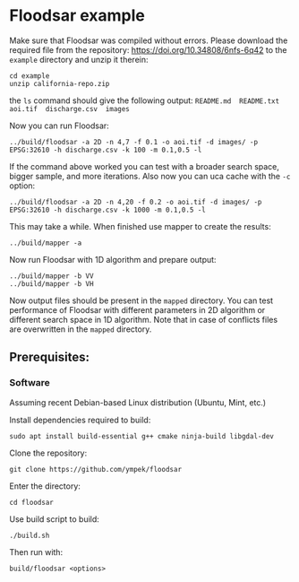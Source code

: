 # Floodsar example

Make sure that Floodsar was compiled without errors. Please download the required file from the repository: https://doi.org/10.34808/6nfs-6q42 to the `example` directory and unzip it therein:

```
cd example
unzip california-repo.zip
```
the `ls` command should give the following output: `README.md  README.txt  aoi.tif  discharge.csv  images`

Now you can run Floodsar:

```../build/floodsar -a 2D -n 4,7 -f 0.1 -o aoi.tif -d images/ -p EPSG:32610 -h discharge.csv -k 100 -m 0.1,0.5 -l```

If the command above worked you can test with a broader search space, bigger sample, and more iterations. Also now you can uca cache with the `-c` option:

```../build/floodsar -a 2D -n 4,20 -f 0.2 -o aoi.tif -d images/ -p EPSG:32610 -h discharge.csv -k 1000 -m 0.1,0.5 -l```

This may take a while. When finished use mapper to create the results:

```../build/mapper -a```

Now run Floodsar with 1D algorithm and prepare output:

```../build/floodsar -a 1D -n 0.001,0.1,0.01  -o aoi.tif -d images/ -p EPSG:32610 -h discharge.csv
../build/mapper -b VV
../build/mapper -b VH
```

Now output files should be present in the `mapped` directory.
You can test performance of Floodsar with different parameters in 2D algorithm or different search space in 1D algorithm.
Note that in case of conflicts files are overwritten in the `mapped` directory.


## Prerequisites:

### Software

Assuming recent Debian-based Linux distribution (Ubuntu, Mint, etc.)

Install dependencies required to build:

```sudo apt install build-essential g++ cmake ninja-build libgdal-dev```

Clone the repository:

```git clone https://github.com/ympek/floodsar```

Enter the directory:

```cd floodsar```

Use build script to build:

```
./build.sh
```

Then run with:

```
build/floodsar <options>
```